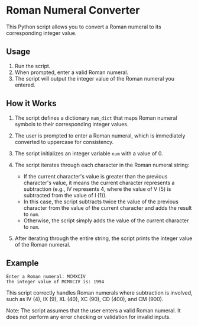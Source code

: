 # Roman Numeral Converter

This Python script allows you to convert a Roman numeral to its corresponding integer value.

## Usage

1. Run the script.
2. When prompted, enter a valid Roman numeral.
3. The script will output the integer value of the Roman numeral you entered.

## How it Works

1. The script defines a dictionary `num_dict` that maps Roman numeral symbols to their corresponding integer values.

2. The user is prompted to enter a Roman numeral, which is immediately converted to uppercase for consistency.

3. The script initializes an integer variable `num` with a value of 0.

4. The script iterates through each character in the Roman numeral string:
   - If the current character's value is greater than the previous character's value, it means the current character represents a subtraction (e.g., IV represents 4, where the value of V (5) is subtracted from the value of I (1)).
   - In this case, the script subtracts twice the value of the previous character from the value of the current character and adds the result to `num`.
   - Otherwise, the script simply adds the value of the current character to `num`.

5. After iterating through the entire string, the script prints the integer value of the Roman numeral.

## Example

```
Enter a Roman numeral: MCMXCIV
The integer value of MCMXCIV is: 1994
```

This script correctly handles Roman numerals where subtraction is involved, such as IV (4), IX (9), XL (40), XC (90), CD (400), and CM (900).

Note: The script assumes that the user enters a valid Roman numeral. It does not perform any error checking or validation for invalid inputs.
